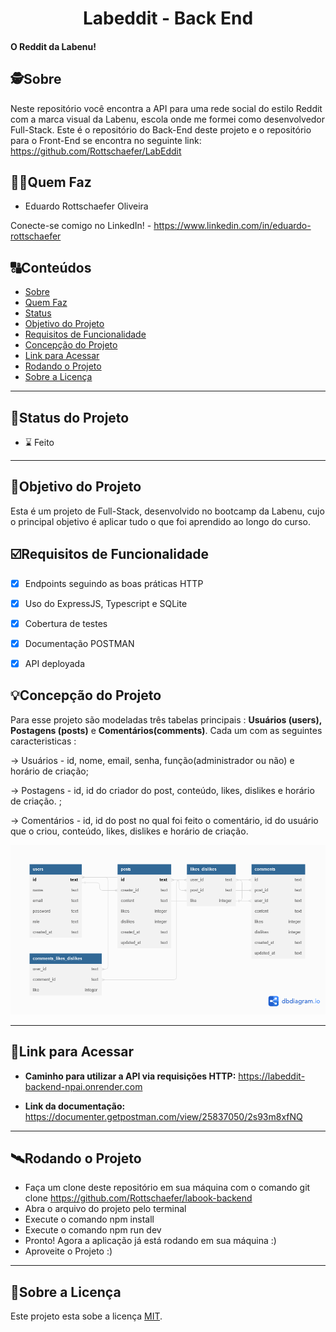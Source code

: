 <h1 align="center">
     Labeddit - Back End
</h1>

<h4 align="left">
    O Reddit da Labenu! 
</h4>


##  🕵Sobre

Neste repositório você encontra a API para uma rede social do estilo Reddit com a marca visual da Labenu, escola onde me formei como desenvolvedor Full-Stack. Este é o repositório do Back-End deste projeto e o repositório para o Front-End se encontra no seguinte link: https://github.com/Rottschaefer/LabEddit


##  👩🏾Quem Faz 

- Eduardo Rottschaefer Oliveira

Conecte-se comigo no LinkedIn! - https://www.linkedin.com/in/eduardo-rottschaefer

##  🔠Conteúdos

<!--ts-->
   * [Sobre](#sobre)
   * [Quem Faz](#-quem-faz)
   * [Status](#status)
   * [Objetivo do Projeto](#objetivo-do-projeto)
   * [Requisitos de Funcionalidade](#requisitos-de-funcionalidade)
   * [Concepção do Projeto](#concepcao-do-projeto)
   * [Link para Acessar](#link-para-acessar)
   * [Rodando o Projeto](#rodando-o-projeto)
   * [Sobre a Licença](#sobre-a-licença)
<!--te-->


---
##  🧭Status do Projeto

 - ⌛ Feito

---

##  🎯Objetivo do Projeto

Esta é um projeto de Full-Stack, desenvolvido no bootcamp da Labenu, cujo o principal objetivo é aplicar tudo o que foi aprendido ao longo do curso.




## ☑️Requisitos de Funcionalidade

- [x] Endpoints seguindo as boas práticas HTTP
- [x] Uso do ExpressJS, Typescript e SQLite
- [x] Cobertura de testes
- [x] Documentação POSTMAN
- [x] API deployada


## 💡Concepção do Projeto

Para esse projeto são modeladas três tabelas principais : **Usuários (users), Postagens (posts)** e **Comentários(comments)**.  Cada um com as seguintes caracteristicas :

→ Usuários -  id, nome, email, senha, função(administrador ou não) e horário de criação;

→ Postagens - id, id do criador do post, conteúdo, likes, dislikes e horário de criação. ;

→ Comentários - id, id do post no qual foi feito o comentário, id do usuário que o criou, conteúdo, likes, dislikes e horário de criação.

![Modelo da Base de dados](./dataBaseModel.png)


---

## 🔗Link para Acessar

- **Caminho para utilizar a API via requisições HTTP:** https://labeddit-backend-npai.onrender.com

- **Link da documentação:** https://documenter.getpostman.com/view/25837050/2s93m8xfNQ


---


## 🛰Rodando o Projeto

- Faça um clone deste repositório em sua máquina com o comando git clone https://github.com/Rottschaefer/labook-backend
- Abra o arquivo do projeto pelo terminal
- Execute o comando npm install
- Execute o comando npm run dev
- Pronto! Agora a aplicação já está rodando em sua máquina :)
- Aproveite o Projeto :)
---

## 📝Sobre a Licença

Este projeto esta sobe a licença [MIT](./LICENSE).
